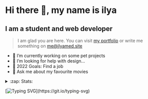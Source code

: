 # Hi there 👋, my name is ilya
## I am a student and web developer
<!-- ![I am a student and web developer](https://i.pinimg.com/originals/b9/ba/44/b9ba446cca2bb06ff1a8d49fd46581ed.jpg) -->

>I am glad you are here. You can visit [my portfolio](https://ilyamed.site/) or write me something on me@ilyamed.site 

- 🔭 I’m currently working on some pet projects
- 🤔 I’m looking for help with design...
- 🥅 2022 Goals: Find a job
- 💬 Ask me about my favourite movies 

<details>
  <summary>:zap: Stats:</summary>
<p><!-- https://github.com/anmol098/waka-readme-stats -->
  
<!--START_SECTION:waka-->
![Profile Views](http://img.shields.io/badge/Profile%20Views-29-blue)

**🐱 My GitHub Data** 

> 🏆 52 Contributions in the Year 2022
 > 
> 📦 52.8 kB Used in GitHub's Storage 
 > 
> 💼 Opted to Hire
 > 
> 📜 12 Public Repositories 
 > 
> 🔑 2 Private Repositories  
 > 
**I'm a Night 🦉** 

```text
🌞 Morning    32 commits     ████░░░░░░░░░░░░░░░░░░░░░   15.76% 
🌆 Daytime    52 commits     ██████░░░░░░░░░░░░░░░░░░░   25.62% 
🌃 Evening    89 commits     ███████████░░░░░░░░░░░░░░   43.84% 
🌙 Night      30 commits     ███░░░░░░░░░░░░░░░░░░░░░░   14.78%

```


📊 **This Week I Spent My Time On** 

```text
⌚︎ Time Zone: Europe/Moscow

💬 Programming Languages: 
JavaScript               2 hrs 36 mins       █████████████████░░░░░░░░   68.41% 
JSON                     49 mins             █████░░░░░░░░░░░░░░░░░░░░   21.87% 
HTML                     11 mins             █░░░░░░░░░░░░░░░░░░░░░░░░   5.07% 
SCSS                     6 mins              ░░░░░░░░░░░░░░░░░░░░░░░░░   3.01% 
Git Config               2 mins              ░░░░░░░░░░░░░░░░░░░░░░░░░   1.14%

🔥 Editors: 
VS Code                  3 hrs 48 mins       █████████████████████████   100.0%

🐱‍💻 Projects: 
cinema-react             1 hr 59 mins        █████████████░░░░░░░░░░░░   52.42% 
boilerplates             1 hr 23 mins        █████████░░░░░░░░░░░░░░░░   36.48% 
friendsQuiz              25 mins             ██░░░░░░░░░░░░░░░░░░░░░░░   11.09%

💻 Operating System: 
Windows                  3 hrs 48 mins       █████████████████████████   100.0%

```

**I Mostly Code in JavaScript** 

```text
JavaScript               7 repos             █████████████░░░░░░░░░░░░   53.85% 
HTML                     4 repos             ███████░░░░░░░░░░░░░░░░░░   30.77% 
C++                      2 repos             ███░░░░░░░░░░░░░░░░░░░░░░   15.38%

```



 Last Updated on 17/02/2022 18:44:04 UTC
<!--END_SECTION:waka-->
  
![GitHub stats](https://github-readme-stats.vercel.app/api?username=Terro216&show_icons=true&theme=darcula)  
</p>
</details>

[![Typing SVG](https://readme-typing-svg.herokuapp.com?color=%23204829&duration=7000&lines=Wake+up%2C+Neo...)](https://git.io/typing-svg)
